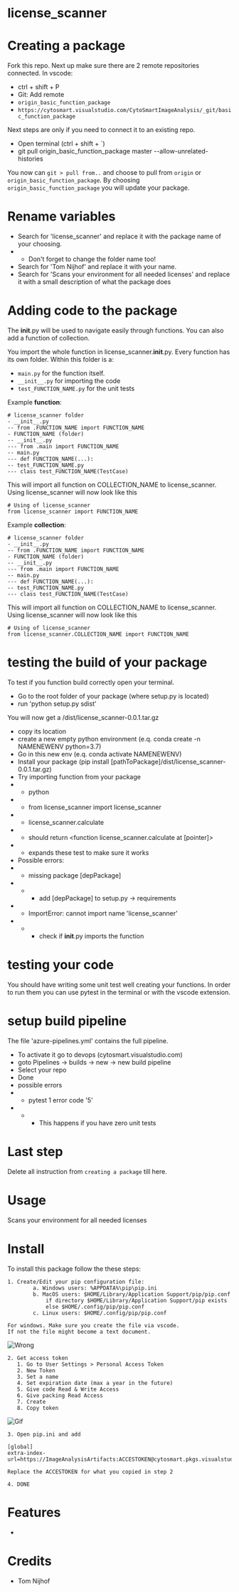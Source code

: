 # license_scanner

# Creating a package

Fork this repo.
Next up make sure there are 2 remote repositories connected.
In vscode:

- ctrl + shift + P
- Git: Add remote
- `origin_basic_function_package`
- `https://cytosmart.visualstudio.com/CytoSmartImageAnalysis/_git/basic_function_package`

Next steps are only if you need to connect it to an existing repo.

- Open terminal (ctrl + shift + `)
- git pull origin_basic_function_package master --allow-unrelated-histories

You now can `git > pull from..` and choose to pull from `origin` or `origin_basic_function_package`.
By choosing `origin_basic_function_package` you will update your package.

# Rename variables

- Search for 'license_scanner' and replace it with the package name of your choosing.
- - Don't forget to change the folder name too!
- Search for 'Tom Nijhof' and replace it with your name.
- Search for 'Scans your environment for all needed licenses' and replace it with a small description of what the package does

# Adding code to the package

The **init**.py will be used to navigate easily through functions.
You can also add a function of collection.

You import the whole function in license_scanner.**init**.py.
Every function has its own folder.
Within this folder is a:

- `main.py` for the function itself.
- `__init__.py` for importing the code
- `test_FUNCTION_NAME.py` for the unit tests

Example **function**:

```
# license_scanner folder
- __init__.py
-- from .FUNCTION_NAME import FUNCTION_NAME
- FUNCTION_NAME (folder)
-- __init__.py
--- from .main import FUNCTION_NAME
-- main.py
--- def FUNCTION_NAME(...):
-- test_FUNCTION_NAME.py
--- class test_FUNCTION_NAME(TestCase)
```

This will import all function on COLLECTION_NAME to license_scanner.
Using license_scanner will now look like this

```
# Using of license_scanner
from license_scanner import FUNCTION_NAME
```

Example **collection**:

```
# license_scanner folder
- __init__.py
-- from .FUNCTION_NAME import FUNCTION_NAME
- FUNCTION_NAME (folder)
-- __init__.py
--- from .main import FUNCTION_NAME
-- main.py
--- def FUNCTION_NAME(...):
-- test_FUNCTION_NAME.py
--- class test_FUNCTION_NAME(TestCase)
```

This will import all function on COLLECTION_NAME to license_scanner.
Using license_scanner will now look like this

```
# Using of license_scanner
from license_scanner.COLLECTION_NAME import FUNCTION_NAME
```

# testing the build of your package

To test if you function build correctly open your terminal.

- Go to the root folder of your package (where setup.py is located)
- run 'python setup.py sdist'

You will now get a /dist/license_scanner-0.0.1.tar.gz

- copy its location
- create a new empty python environment (e.q. conda create -n NAMENEWENV python=3.7)
- Go in this new env (e.q. conda activate NAMENEWENV)
- Install your package (pip install [pathToPackage]/dist/license_scanner-0.0.1.tar.gz)
- Try importing function from your package
- - python
- - from license_scanner import license_scanner
- - license_scanner.calculate
- - should return <function license_scanner.calculate at [pointer]>
- - expands these test to make sure it works
- Possible errors:
- - missing package [depPackage]
- - - add [depPackage] to setup.py -> requirements
- - ImportError: cannot import name 'license_scanner'
- - - check if **init**.py imports the function

# testing your code

You should have writing some unit test well creating your functions.
In order to run them you can use pytest in the terminal or with the vscode extension.

# setup build pipeline

The file 'azure-pipelines.yml' contains the full pipeline.

- To activate it go to devops (cytosmart.visualstudio.com)
- goto Pipelines -> builds -> new -> new build pipeline
- Select your repo
- Done
- possible errors
- - pytest 1 error code '5'
- - - This happens if you have zero unit tests

# Last step

Delete all instruction from `creating a package` till here.

# Usage

Scans your environment for all needed licenses

# Install

To install this package follow the these steps:

    1. Create/Edit your pip configuration file:
            a. Windows users: %APPDATA%\pip\pip.ini
            b. MacOS users: $HOME/Library/Application Support/pip/pip.conf
                if directory $HOME/Library/Application Support/pip exists
                else $HOME/.config/pip/pip.conf
            c. Linux users: $HOME/.config/pip/pip.conf

    For windows. Make sure you create the file via vscode.
    If not the file might become a text document.

![Wrong](README_images/correct_ini.png)

    2. Get access token
       1. Go to User Settings > Personal Access Token
       2. New Token
       3. Set a name
       4. Set expiration date (max a year in the future)
       5. Give code Read & Write Access
       6. Give packing Read Access
       7. Create
       8. Copy token

![Gif](README_images/get_acces_token.gif)

    3. Open pip.ini and add

```
[global]
extra-index-url=https://ImageAnalysisArtifacts:ACCESTOKEN@cytosmart.pkgs.visualstudio.com/_packaging/ImageAnalysisArtifacts@Local/pypi/simple/
```

    Replace the ACCESTOKEN for what you copied in step 2

    4. DONE

# Features

-

# Credits

- Tom Nijhof
